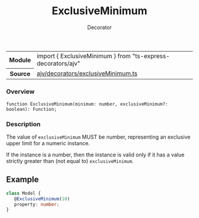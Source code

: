 <header class="symbol-info-header">    <h1 id="exclusiveminimum">ExclusiveMinimum</h1>    <label class="symbol-info-type-label decorator">Decorator</label>      </header>
<section class="symbol-info">      <table class="is-full-width">        <tbody>        <tr>          <th>Module</th>          <td>            <div class="lang-typescript">                <span class="token keyword">import</span> { ExclusiveMinimum }                 <span class="token keyword">from</span>                 <span class="token string">"ts-express-decorators/ajv"</span>                            </div>          </td>        </tr>        <tr>          <th>Source</th>          <td>            <a href="https://romakita.github.io/ts-express-decorators/#//blob/v2.16.3/src/ajv/decorators/exclusiveMinimum.ts#L0-L0">                ajv/decorators/exclusiveMinimum.ts            </a>        </td>        </tr>                </tbody>      </table>    </section>

### Overview

<pre><code class="typescript-lang">function <span class="token function">ExclusiveMinimum</span><span class="token punctuation">(</span>minimum<span class="token punctuation">:</span> <span class="token keyword">number</span><span class="token punctuation">,</span> exclusiveMinimum?<span class="token punctuation">:</span> <span class="token keyword">boolean</span><span class="token punctuation">)</span><span class="token punctuation">:</span> Function<span class="token punctuation">;</span></code></pre>

### Description

The value of `exclusiveMinimum` MUST be number, representing an exclusive upper limit for a numeric instance.

If the instance is a number, then the instance is valid only if it has a value strictly greater than (not equal to) `exclusiveMinimum`.

## Example

```typescript
class Model {
   @ExclusiveMinimum(10)
   property: number;
}
```
